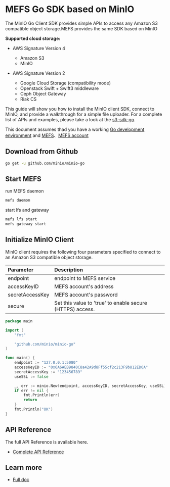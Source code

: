 # MEFS Go SDK based on MinIO

The MinIO Go Client SDK provides simple APIs to access any Amazon S3 compatible object storage.MEFS provides the same SDK based on MinIO

**Supported cloud storage:** 

- AWS Signature Version 4
   - Amazon S3
   - MinIO

- AWS Signature Version 2
   - Google Cloud Storage (compatibility mode)
   - Openstack Swift + Swift3 middleware
   - Ceph Object Gateway
   - Riak CS

This guide will show you how to install the MinIO client SDK, connect to MinIO, and provide a walkthrough for a simple file uploader. For a complete list of APIs and examples, please take a look at the [s3-sdk-go](/docs/api/s3-sdk-go.md).

This document assumes thad you have a working [Go development environment](https://golang.org/doc/install) and [MEFS](***代码位置或者二进制文件下载位置)、[MEFS account](***加入MEFS网络教程)

## Download from Github
```sh
go get -u github.com/minio/minio-go
```

## Start MEFS
run MEFS daemon
```sh
mefs daemon
```
start lfs and gateway
```sh
mefs lfs start
mefs gateway start
```

## Initialize MinIO Client
MinIO client requires the following four parameters specified to connect to an Amazon S3 compatible object storage.

| Parameter  | Description| 
| :---         |     :---     |
| endpoint   | endpoint to MEFS service   |
| accessKeyID | MEFS account's address |
| secretAccessKey | MEFS account's password |
| secure | Set this value to 'true' to enable secure (HTTPS) access. |


```go
package main

import (
    "fmt"

    "github.com/minio/minio-go"
)

func main() {
    endpoint := "127.0.0.1:5080"
    accessKeyID := "0x6A6AEB9840C8a42A9d8Ff55cf2c213F9b812ED0A"
    secretAccessKey := "123456789"
    useSSL := false

    _, err := minio.New(endpoint, accessKeyID, secretAccessKey, useSSL)
    if err != nil {
        fmt.Println(err)
        return
    }
    fmt.Println("OK")
}
```

## API Reference
The full API Reference is available here.
* [Complete API Reference](/docs/api/s3-sdk-go.md)

## Learn more
* [Full doc](/docs/README.md)
